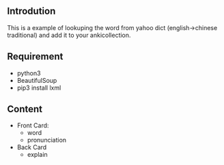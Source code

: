 Introdution
-----------
This is a example of lookuping the word from yahoo dict (english->chinese traditional) and add it to your ankicollection.


Requirement
-----------
- python3
- BeautifulSoup
- pip3 install lxml

Content
-------
- Front Card:
    - word
	- pronunciation
- Back Card
    - explain
